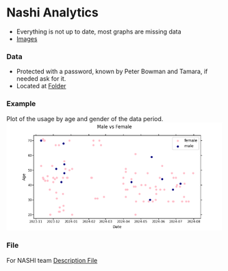 # Nashi Analytics
- Everything is not up to date, most graphs are missing data
- [Images](/images/)


### Data
- Protected with a password, known by Peter Bowman and Tamara, if needed ask for it.
- Located at [Folder](/data-encrypted/nashi-data.zip)
### Example
Plot of the usage by age and gender of the data period.
![Image](/images/mostused.png) 


### File 
For NASHI team
[Description File](https://docs.google.com/document/d/1zgIgr6WhukuWDQC3M3ekpD1ZNDGQeH8QrP6RwcIYbwQ/edit)
